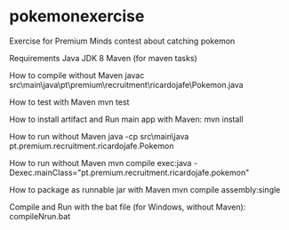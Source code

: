 # pokemonexercise
Exercise for Premium Minds contest about catching pokemon

Requirements
	Java JDK 8
	Maven (for maven tasks)

How to compile without Maven
javac src\main\java\pt\premium\recruitment\ricardojafe\Pokemon.java

How to test with Maven
mvn test

How to install artifact and Run main app with Maven:
mvn install

How to run without Maven
java -cp src\main\java pt.premium.recruitment.ricardojafe.Pokemon

How to run without Maven
mvn compile exec:java -Dexec.mainClass="pt.premium.recruitment.ricardojafe.pokemon"

How to package as runnable jar with Maven
mvn compile assembly:single

Compile and Run with the bat file (for Windows, without Maven):
compileNrun.bat